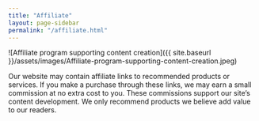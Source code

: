```yaml
---
title: "Affiliate"
layout: page-sidebar
permalink: "/affiliate.html"
---
```


![Affiliate program supporting content creation]({{ site.baseurl }}/assets/images/Affiliate-program-supporting-content-creation.jpeg)

Our website may contain affiliate links to recommended products or services. If you make a purchase through these links, we may earn a small commission at no extra cost to you. These commissions support our site’s content development. We only recommend products we believe add value to our readers.